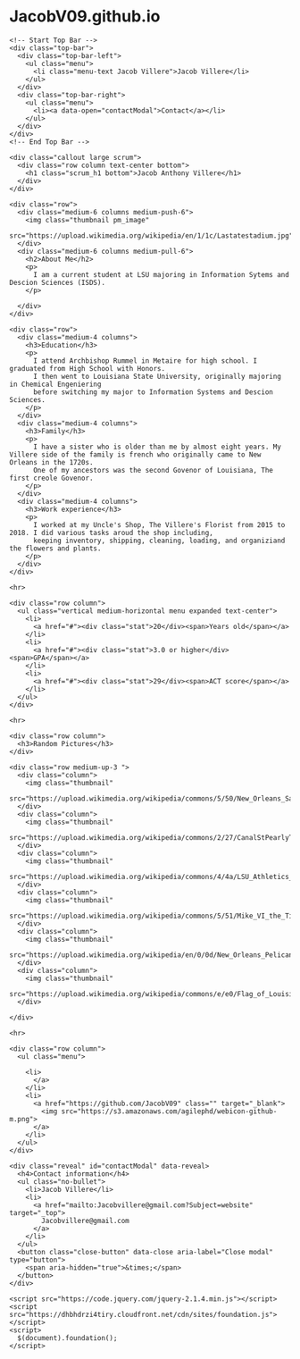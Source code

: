 # JacobV09.github.io

<!doctype html>
<html class="no-js" lang="en">
  <head>
    <meta charset="utf-8" />
    <meta name="viewport" content="width=device-width, initial-scale=1.0" />
    <title>Jacob Villere | Welcome</title>
    <link rel="stylesheet"
      href="https://dhbhdrzi4tiry.cloudfront.net/cdn/sites/foundation.min.css">
    <link rel="stylesheet" href="">
    <link href="https://fonts.googleapis.com/css?family=Montserrat" rel="stylesheet">
  </head>
  <body>

    <!-- Start Top Bar -->
    <div class="top-bar">
      <div class="top-bar-left">
        <ul class="menu">
          <li class="menu-text Jacob Villere">Jacob Villere</li>
        </ul>
      </div>
      <div class="top-bar-right">
        <ul class="menu">
          <li><a data-open="contactModal">Contact</a></li>
        </ul>
      </div>
    </div>
    <!-- End Top Bar -->

    <div class="callout large scrum">
      <div class="row column text-center bottom">
        <h1 class="scrum_h1 bottom">Jacob Anthony Villere</h1>
      </div>
    </div>

    <div class="row">
      <div class="medium-6 columns medium-push-6">
        <img class="thumbnail pm_image"
          src="https://upload.wikimedia.org/wikipedia/en/1/1c/Lastatestadium.jpg">
      </div>
      <div class="medium-6 columns medium-pull-6">
        <h2>About Me</h2>
        <p>
          I am a current student at LSU majoring in Information Sytems and Descion Sciences (ISDS).
        </p>

      </div>
    </div>

    <div class="row">
      <div class="medium-4 columns">
        <h3>Education</h3>
        <p>
          I attend Archbishop Rummel in Metaire for high school. I graduated from High School with Honors.
          I then went to Louisiana State University, originally majoring in Chemical Engeniering
          before switching my major to Information Systems and Descion Sciences.
        </p>
      </div>
      <div class="medium-4 columns">
        <h3>Family</h3>
        <p>
          I have a sister who is older than me by almost eight years. My Villere side of the family is french who originally came to New Orleans in the 1720s.
          One of my ancestors was the second Govenor of Louisiana, The first creole Govenor.
        </p>
      </div>
      <div class="medium-4 columns">
        <h3>Work experience</h3>
        <p>
          I worked at my Uncle's Shop, The Villere's Florist from 2015 to 2018. I did various tasks aroud the shop including,
          keeping inventory, shipping, cleaning, loading, and organiziand the flowers and plants.
        </p>
      </div>
    </div>

    <hr>

    <div class="row column">
      <ul class="vertical medium-horizontal menu expanded text-center">
        <li>
          <a href="#"><div class="stat">20</div><span>Years old</span></a>
        </li>
        <li>
          <a href="#"><div class="stat">3.0 or higher</div><span>GPA</span></a>
        </li>
        <li>
          <a href="#"><div class="stat">29</div><span>ACT score</span></a>
        </li>
      </ul>
    </div>

    <hr>

    <div class="row column">
      <h3>Random Pictures</h3>
    </div>

    <div class="row medium-up-3 ">
      <div class="column">
        <img class="thumbnail"
          src="https://upload.wikimedia.org/wikipedia/commons/5/50/New_Orleans_Saints_logo.svg">
      </div>
      <div class="column">
        <img class="thumbnail"
          src="https://upload.wikimedia.org/wikipedia/commons/2/27/CanalStPearlyThomas951Night_%28square%29.jpg">
      </div>
      <div class="column">
        <img class="thumbnail"
          src="https://upload.wikimedia.org/wikipedia/commons/4/4a/LSU_Athletics_logo.svg">
      </div>
      <div class="column">
        <img class="thumbnail"
          src="https://upload.wikimedia.org/wikipedia/commons/5/51/Mike_VI_the_Tiger_%28Louisiana_State_University_mascot%29.jpg">
      </div>
      <div class="column">
        <img class="thumbnail"
        src="https://upload.wikimedia.org/wikipedia/en/0/0d/New_Orleans_Pelicans_logo.svg">
      </div>
      <div class="column">
        <img class="thumbnail"
          src="https://upload.wikimedia.org/wikipedia/commons/e/e0/Flag_of_Louisiana.svg">
      </div>

    </div>

    <hr>

    <div class="row column">
      <ul class="menu">

        <li>
          </a>
        </li>
        <li>
          <a href="https://github.com/JacobV09" class="" target="_blank">
            <img src="https://s3.amazonaws.com/agilephd/webicon-github-m.png">
          </a>
        </li>
      </ul>
    </div>

    <div class="reveal" id="contactModal" data-reveal>
      <h4>Contact information</h4>
      <ul class="no-bullet">
        <li>Jacob Villere</li>
        <li>
          <a href="mailto:Jacobvillere@gmail.com?Subject=website" target="_top">
            Jacobvillere@gmail.com
          </a>
        </li>
      </ul>
      <button class="close-button" data-close aria-label="Close modal" type="button">
        <span aria-hidden="true">&times;</span>
      </button>
    </div>

    <script src="https://code.jquery.com/jquery-2.1.4.min.js"></script>
    <script src="https://dhbhdrzi4tiry.cloudfront.net/cdn/sites/foundation.js"></script>
    <script>
      $(document).foundation();
    </script>
  </body>
</html>
